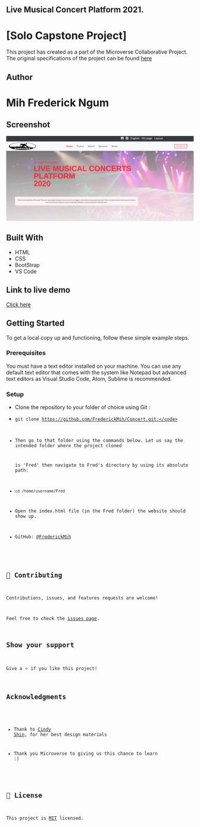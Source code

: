 ##  Live Musical Concert Platform 2021.

# [Solo Capstone Project]

This project has created as a part of the Microverse Collaborative Project.
The original specifications of the project can be found 
<a href="https://www.notion.so/HTML-CSS-capstone-project-Conference-page-ed3efca4b9824484a9df7f9f24067ff7">here</a>

## Author

# Mih Frederick Ngum

## Screenshot

![screenshot](./assets/images/concert-Screenshot.png)

## Built With

* HTML
* CSS
* BootStrap
* VS Code 

## Link to live demo

<a href="https://frederickmih.github.io/Concert/">Click here</a>

## Getting Started

To get a local copy up and functioning, follow these simple example steps.

### Prerequisites

You must have a text editor installed on your machine.
You can use any default text editor that comes with the system like Notepad but advanced text editors
as Visual Studio Code, Atom, Sublime is recommended.

### Setup

* Clone the repository to your folder of choice using Git :

* <code>git clone https://github.com/FrederickMih/Concert.git:</code>

* Then go to that folder using the commands below. Let us say the intended folder where the project cloned

  is 'Fred' then navigate to Fred's directory by using its absolute path:

* <code>cd /home/username/Fred</code>

* Open the index.html file (in the Fred folder) the website should show up.

* GitHub: [@FrederickMih](https://github.com/FrederickMih)

## 🤝 Contributing

Contributions, issues, and features requests are welcome!

Feel free to check the [issues page](issues/).

## Show your support

Give a ⭐️ if you like this project!

## Acknowledgments

* Thank to [Cindy Shin](https://www.behance.net/gallery/29845175/CC-Global-Summit-2015), for her best design materials

* Thank you Microverse to giving us this chance to learn :)

## 📝 License

This project is [MIT](lic.url) licensed.
